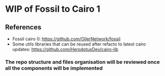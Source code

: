 # WIP of Fossil to Cairo 1

## References
- Fossil cairo 0: https://github.com/OilerNetwork/fossil
- Some utils libraries that can be reused after refacto to latest cairo updates: https://github.com/HerodotusDev/cairo-lib

### The repo structure and files organisation will be reviewed once all the components will be implemented